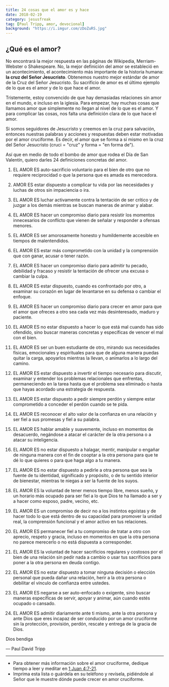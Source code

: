 ```yaml
---
title: 24 cosas que el amor es y hace
date: 2018-02-19
category: jesusfreak
tag: [Paul Tripp, amor, devocional]
background: "https://i.imgur.com/zDoZuRS.jpg"
---
```


## ¿Qué es el amor?

No encontrará la mejor respuesta en las páginas de Wikipedia, Merriam-Webster o Shakespeare. No, la mejor definición del amor se estableció en un acontecimiento, el acontecimiento más importante de la historia humana: **la cruz del Señor Jesucristo**. Obtenemos nuestro mejor estándar de amor de la Cruz del Señor Jesucristo. Su sacrificio de amor es el último ejemplo de lo que es el amor y de lo que hace el amor.

Tristemente, estoy convencido de que hay demasiadas relaciones sin amor en el mundo, e incluso en la iglesia. Para empezar, hay muchas cosas que llamamos amor que simplemente no llegan al nivel de lo que es el amor. Y para complicar las cosas, nos falta una definición clara de lo que hace el amor.

Si somos seguidores de Jesucristo y creemos en la cruz para salvación, entonces nuestras palabras y acciones y respuestas deben estar motivadas por el amor cruciforme. Es decir, el amor que se forma a sí mismo en la cruz del Señor Jesucristo (cruci = "cruz" y forma = "en forma de").

Así que en medio de todo el bombo de amor que rodea el Día de San Valentín, quiero darles 24 definiciones concretas del amor.

1. EL AMOR ES auto-sacrificio voluntario para el bien de otro que no requiere reciprocidad o que la persona que es amada es merecedora.

2. AMOR ES estar dispuesto a complicar tu vida por las necesidades y luchas de otros sin impaciencia o ira.

3. EL AMOR ES luchar activamente contra la tentación de ser crítico y de juzgar a los demás mientras se buscan maneras de animar y alabar.

4. EL AMOR ES hacer un compromiso diario para resistir los momentos innecesarios de conflicto que vienen de señalar y responder a ofensas menores.

5. EL AMOR ES ser amorosamente honesto y humildemente accesible en tiempos de malentendidos.

6. EL AMOR ES estar más comprometido con la unidad y la comprensión que con ganar, acusar o tener razón.

7. EL AMOR ES hacer un compromiso diario para admitir tu pecado, debilidad y fracaso y resistir la tentación de ofrecer una excusa o cambiar la culpa.

8. EL AMOR ES estar dispuesto, cuando es confrontado por otro, a examinar su corazón en lugar de levantarse en su defensa o cambiar el enfoque.

9. EL AMOR ES hacer un compromiso diario para crecer en amor para que el amor que ofreces a otro sea cada vez más desinteresado, maduro y paciente.

10. EL AMOR ES no estar dispuesto a hacer lo que está mal cuando has sido ofendido, sino buscar maneras concretas y específicas de vencer el mal con el bien.

11. EL AMOR ES ser un buen estudiante de otro, mirando sus necesidades físicas, emocionales y espirituales para que de alguna manera puedas quitar la carga, apoyarlos mientras la llevan, o animarlos a lo largo del camino.

12. EL AMOR ES estar dispuesto a invertir el tiempo necesario para discutir, examinar y entender los problemas relacionales que enfrentas, permaneciendo en la tarea hasta que el problema sea eliminado o hasta que hayas acordado una estrategia de respuesta.

13. EL AMOR ES estar dispuesto a pedir siempre perdón y siempre estar comprometido a conceder el perdón cuando se te pida.

14. EL AMOR ES reconocer el alto valor de la confianza en una relación y ser fiel a sus promesas y fiel a su palabra.

15. EL AMOR ES hablar amable y suavemente, incluso en momentos de desacuerdo, negándose a atacar el carácter de la otra persona o a atacar su inteligencia.

16. EL AMOR ES no estar dispuesto a halagar, mentir, manipular o engañar de ninguna manera con el fin de cooptar a la otra persona para que te dé lo que quieres o para que haga algo a tu manera.

17. EL AMOR ES no estar dispuesto a pedirle a otra persona que sea la fuente de tu identidad, significado y propósito, o de tu sentido interior de bienestar, mientras te niegas a ser la fuente de los suyos.

18. EL AMOR ES la voluntad de tener menos tiempo libre, menos sueño, y un horario más ocupado para ser fiel a lo que Dios te ha llamado a ser y a hacer como esposo, padre, vecino, etc.

19. EL AMOR ES un compromiso de decir no a los instintos egoístas y de hacer todo lo que está dentro de su capacidad para promover la unidad real, la comprensión funcional y el amor activo en tus relaciones.

20. EL AMOR ES permanecer fiel a tu compromiso de tratar a otro con aprecio, respeto y gracia, incluso en momentos en que la otra persona no parece merecerlo o no está dispuesta a corresponder.

21. EL AMOR ES la voluntad de hacer sacrificios regulares y costosos por el bien de una relación sin pedir nada a cambio o usar tus sacrificios para poner a la otra persona en deuda contigo.

22. EL AMOR ES no estar dispuesto a tomar ninguna decisión o elección personal que pueda dañar una relación, herir a la otra persona o debilitar el vínculo de confianza entre ustedes.

23. EL AMOR ES negarse a ser auto-enfocado o exigente, sino buscar maneras específicas de servir, apoyar y animar, aún cuando estés ocupado o cansado.

24. EL AMOR ES admitir diariamente ante ti mismo, ante la otra persona y ante Dios que eres incapaz de ser conducido por un amor cruciforme sin la protección, provisión, perdón, rescate y entrega de la gracia de Dios.

Dios bendiga

— Paul David Tripp

---

- Para obtener más información sobre el amor cruciforme, dedique tiempo a leer y meditar en [1 Juan 4:7-21](https://www.biblegateway.com/passage/?search=1+Juan+4%3A7-21&version=RVR1960).
- Imprima esta lista o guárdela en su teléfono y revísela, pidiéndole al Señor que le muestre dónde puede crecer en amor cruciforme.
